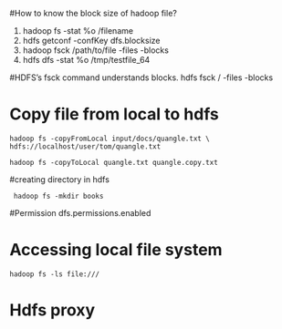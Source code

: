 #How to know the block size of hadoop file?

1) hadoop fs -stat %o /filename
2) hdfs getconf -confKey dfs.blocksize
3) hadoop fsck /path/to/file -files -blocks
4) hdfs dfs -stat %o /tmp/testfile_64

#HDFS’s fsck command understands blocks.
hdfs fsck / -files -blocks

# Copy file from local to hdfs
 
    hadoop fs -copyFromLocal input/docs/quangle.txt \
    hdfs://localhost/user/tom/quangle.txt

    hadoop fs -copyToLocal quangle.txt quangle.copy.txt

#creating directory in hdfs
    
     hadoop fs -mkdir books

#Permission
    dfs.permissions.enabled

# Accessing local file system
    hadoop fs -ls file:///

# Hdfs proxy
    
    


